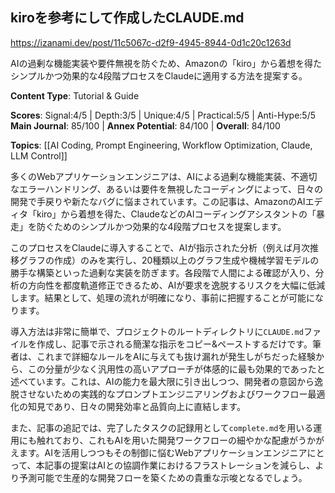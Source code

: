 ## kiroを参考にして作成したCLAUDE.md

https://izanami.dev/post/11c5067c-d2f9-4945-8944-0d1c20c1263d

AIの過剰な機能実装や要件無視を防ぐため、Amazonの「kiro」から着想を得たシンプルかつ効果的な4段階プロセスをClaudeに適用する方法を提案する。

**Content Type**: Tutorial & Guide

**Scores**: Signal:4/5 | Depth:3/5 | Unique:4/5 | Practical:5/5 | Anti-Hype:5/5
**Main Journal**: 85/100 | **Annex Potential**: 84/100 | **Overall**: 84/100

**Topics**: [[AI Coding, Prompt Engineering, Workflow Optimization, Claude, LLM Control]]

多くのWebアプリケーションエンジニアは、AIによる過剰な機能実装、不適切なエラーハンドリング、あるいは要件を無視したコーディングによって、日々の開発で手戻りや新たなバグに悩まされています。この記事は、AmazonのAIエディタ「kiro」から着想を得た、ClaudeなどのAIコーディングアシスタントの「暴走」を防ぐためのシンプルかつ効果的な4段階プロセスを提案します。

このプロセスをClaudeに導入することで、AIが指示された分析（例えば月次推移グラフの作成）のみを実行し、20種類以上のグラフ生成や機械学習モデルの勝手な構築といった過剰な実装を防ぎます。各段階で人間による確認が入り、分析の方向性を都度軌道修正できるため、AIが要求を逸脱するリスクを大幅に低減します。結果として、処理の流れが明確になり、事前に把握することが可能になります。

導入方法は非常に簡単で、プロジェクトのルートディレクトリに`CLAUDE.md`ファイルを作成し、記事で示される簡潔な指示をコピー&ペーストするだけです。筆者は、これまで詳細なルールをAIに与えても抜け漏れが発生しがちだった経験から、この分量が少なく汎用性の高いアプローチが体感的に最も効果的であったと述べています。これは、AIの能力を最大限に引き出しつつ、開発者の意図から逸脱させないための実践的なプロンプトエンジニアリングおよびワークフロー最適化の知見であり、日々の開発効率と品質向上に直結します。

また、記事の追記では、完了したタスクの記録用として`complete.md`を用いる運用にも触れており、これもAIを用いた開発ワークフローの細やかな配慮がうかがえます。AIを活用しつつもその制御に悩むWebアプリケーションエンジニアにとって、本記事の提案はAIとの協調作業におけるフラストレーションを減らし、より予測可能で生産的な開発フローを築くための貴重な示唆となるでしょう。
